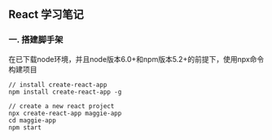 ## React 学习笔记

### 一. 搭建脚手架

在已下载node环境，并且node版本6.0+和npm版本5.2+的前提下，使用npx命令构建项目

```shell
// install create-react-app
npm install create-react-app -g

// create a new react project
npx create-react-app maggie-app
cd maggie-app
npm start
```


